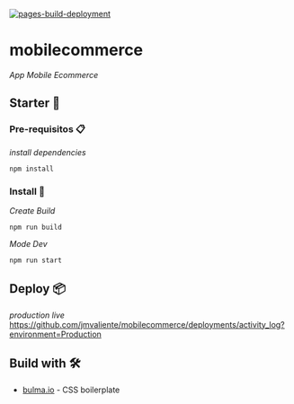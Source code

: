 [![pages-build-deployment](https://github.com/jmvaliente/mobilecommerce/actions/workflows/pages/pages-build-deployment/badge.svg)](https://github.com/jmvaliente/mobilecommerce/actions/workflows/pages/pages-build-deployment)
# mobilecommerce

_App Mobile Ecommerce_

## Starter 🚀

### Pre-requisitos 📋

_install dependencies_

```
npm install
```

### Install 🔧

_Create Build_

```
npm run build
```

_Mode Dev_

```
npm run start
```

## Deploy 📦

_production live_
https://github.com/jmvaliente/mobilecommerce/deployments/activity_log?environment=Production


## Build with 🛠️

* [bulma.io](https://bulma.io/) - CSS boilerplate

